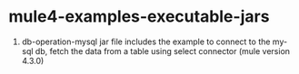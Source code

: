 # mule4-examples-executable-jars

1. db-operation-mysql jar file includes the example to connect to the my-sql db, fetch the data from a table using select connector (mule version 4.3.0)
